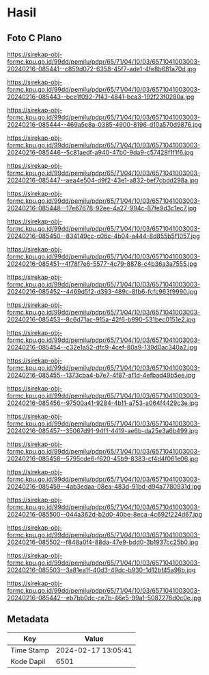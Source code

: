 # Hasil

## Foto C Plano

https://sirekap-obj-formc.kpu.go.id/99dd/pemilu/pdpr/65/71/04/10/03/6571041003003-20240216-085441--c859d072-6358-45f7-ade1-4fe8b681a70d.jpg

https://sirekap-obj-formc.kpu.go.id/99dd/pemilu/pdpr/65/71/04/10/03/6571041003003-20240216-085443--bce1f092-7f43-4841-bca3-192f23f0280a.jpg

https://sirekap-obj-formc.kpu.go.id/99dd/pemilu/pdpr/65/71/04/10/03/6571041003003-20240216-085444--469a5e8a-0385-4900-8196-d10a570d9876.jpg

https://sirekap-obj-formc.kpu.go.id/99dd/pemilu/pdpr/65/71/04/10/03/6571041003003-20240216-085446--5c81aedf-a940-47b0-9da9-c57428f1f1f6.jpg

https://sirekap-obj-formc.kpu.go.id/99dd/pemilu/pdpr/65/71/04/10/03/6571041003003-20240216-085447--aea4e504-d9f2-43e1-a832-bef7cbdd298a.jpg

https://sirekap-obj-formc.kpu.go.id/99dd/pemilu/pdpr/65/71/04/10/03/6571041003003-20240216-085448--17e67678-92ee-4a27-994c-87fe9d3c1ec7.jpg

https://sirekap-obj-formc.kpu.go.id/99dd/pemilu/pdpr/65/71/04/10/03/6571041003003-20240216-085450--834149cc-c06c-4b04-a444-8d855b5f1057.jpg

https://sirekap-obj-formc.kpu.go.id/99dd/pemilu/pdpr/65/71/04/10/03/6571041003003-20240216-085451--4f78f7e6-5577-4c79-8878-c4b36a3a7555.jpg

https://sirekap-obj-formc.kpu.go.id/99dd/pemilu/pdpr/65/71/04/10/03/6571041003003-20240216-085452--4469d5f2-d393-489c-8fb6-fcfc963f9990.jpg

https://sirekap-obj-formc.kpu.go.id/99dd/pemilu/pdpr/65/71/04/10/03/6571041003003-20240216-085453--8c6d71ac-915a-42f6-b990-531bec0151e2.jpg

https://sirekap-obj-formc.kpu.go.id/99dd/pemilu/pdpr/65/71/04/10/03/6571041003003-20240216-085454--c32e1a52-dfc9-4cef-80a9-139d0ac340a2.jpg

https://sirekap-obj-formc.kpu.go.id/99dd/pemilu/pdpr/65/71/04/10/03/6571041003003-20240216-085455--1373cba4-b7e7-4f87-af1d-4efbad49b5ee.jpg

https://sirekap-obj-formc.kpu.go.id/99dd/pemilu/pdpr/65/71/04/10/03/6571041003003-20240216-085456--97500a41-9284-4b11-a753-a064f4429c3e.jpg

https://sirekap-obj-formc.kpu.go.id/99dd/pemilu/pdpr/65/71/04/10/03/6571041003003-20240216-085457--35067d91-94f1-4419-ae6b-da25e3a6b499.jpg

https://sirekap-obj-formc.kpu.go.id/99dd/pemilu/pdpr/65/71/04/10/03/6571041003003-20240216-085458--5795cde6-f620-45b9-8383-cf4d4f061e06.jpg

https://sirekap-obj-formc.kpu.go.id/99dd/pemilu/pdpr/65/71/04/10/03/6571041003003-20240216-085459--4ab3edaa-08ea-483d-91bd-d94a7780931d.jpg

https://sirekap-obj-formc.kpu.go.id/99dd/pemilu/pdpr/65/71/04/10/03/6571041003003-20240216-085500--044a362d-b2d0-40be-8eca-4c692f224d67.jpg

https://sirekap-obj-formc.kpu.go.id/99dd/pemilu/pdpr/65/71/04/10/03/6571041003003-20240216-085502--f848a0f4-88da-47e9-bdd0-3b1937cc25b0.jpg

https://sirekap-obj-formc.kpu.go.id/99dd/pemilu/pdpr/65/71/04/10/03/6571041003003-20240216-085503--3a81ea1f-40d3-49dc-b930-1d12bf45a98b.jpg

https://sirekap-obj-formc.kpu.go.id/99dd/pemilu/pdpr/65/71/04/10/03/6571041003003-20240216-085442--eb7bb0dc-ce7b-46e5-99a1-5087276d0c0e.jpg


## Metadata

| Key        | Value               |
| ---------- | ------------------- |
| Time Stamp | 2024-02-17 13:05:41 |
| Kode Dapil | 6501                |



